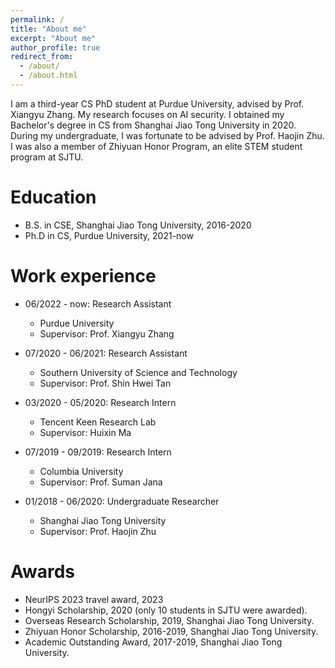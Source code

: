```yaml
---
permalink: /
title: "About me"
excerpt: "About me"
author_profile: true
redirect_from: 
  - /about/
  - /about.html
---
```


I am a third-year CS PhD student at Purdue University, advised by Prof. Xiangyu Zhang. My research focuses on AI security. I obtained my Bachelor's degree in CS from Shanghai Jiao Tong University in 2020. During my undergraduate, I was fortunate to be advised by Prof. Haojin Zhu. I was also a member of Zhiyuan Honor Program, an elite STEM student program at SJTU.

Education
======
* B.S. in CSE, Shanghai Jiao Tong University, 2016-2020
* Ph.D in CS, Purdue University, 2021-now

Work experience
======
* 06/2022 - now: Research Assistant
  * Purdue University
  * Supervisor: Prof. Xiangyu Zhang
    
* 07/2020 - 06/2021: Research Assistant
  * Southern University of Science and Technology
  * Supervisor: Prof. Shin Hwei Tan

* 03/2020 - 05/2020: Research Intern
  * Tencent Keen Research Lab
  * Supervisor: Huixin Ma
 
* 07/2019 - 09/2019: Research Intern
  * Columbia University
  * Supervisor: Prof. Suman Jana
 
* 01/2018 - 06/2020: Undergraduate Researcher
  * Shanghai Jiao Tong University
  * Supervisor: Prof. Haojin Zhu
 
Awards 
======
* NeurIPS 2023 travel award, 2023
* Hongyi Scholarship, 2020 (only 10 students in SJTU were awarded).
* Overseas Research Scholarship, 2019, Shanghai Jiao Tong University.
* Zhiyuan Honor Scholarship, 2016-2019, Shanghai Jiao Tong University.
* Academic Outstanding Award, 2017-2019, Shanghai Jiao Tong University.


<!--
A data-driven personal website
======
Like many other Jekyll-based GitHub Pages templates, academicpages makes you separate the website's content from its form. The content & metadata of your website are in structured markdown files, while various other files constitute the theme, specifying how to transform that content & metadata into HTML pages. You keep these various markdown (.md), YAML (.yml), HTML, and CSS files in a public GitHub repository. Each time you commit and push an update to the repository, the [GitHub pages](https://pages.github.com/) service creates static HTML pages based on these files, which are hosted on GitHub's servers free of charge.

Many of the features of dynamic content management systems (like Wordpress) can be achieved in this fashion, using a fraction of the computational resources and with far less vulnerability to hacking and DDoSing. You can also modify the theme to your heart's content without touching the content of your site. If you get to a point where you've broken something in Jekyll/HTML/CSS beyond repair, your markdown files describing your talks, publications, etc. are safe. You can rollback the changes or even delete the repository and start over -- just be sure to save the markdown files! Finally, you can also write scripts that process the structured data on the site, such as [this one](https://github.com/academicpages/academicpages.github.io/blob/master/talkmap.ipynb) that analyzes metadata in pages about talks to display [a map of every location you've given a talk](https://academicpages.github.io/talkmap.html).
-->

